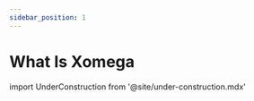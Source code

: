 ```yaml
---
sidebar_position: 1
---
```


# What Is Xomega

import UnderConstruction from  '@site/under-construction.mdx'

<UnderConstruction />
